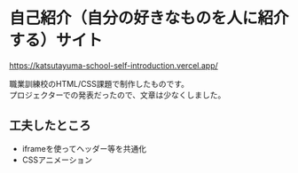 # 自己紹介（自分の好きなものを人に紹介する）サイト

https://katsutayuma-school-self-introduction.vercel.app/

職業訓練校のHTML/CSS課題で制作したものです。  
プロジェクターでの発表だったので、文章は少なくしました。

## 工夫したところ

- iframeを使ってヘッダー等を共通化
- CSSアニメーション

